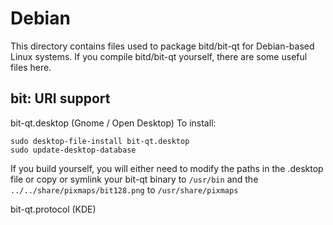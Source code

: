 
Debian
====================
This directory contains files used to package bitd/bit-qt
for Debian-based Linux systems. If you compile bitd/bit-qt yourself, there are some useful files here.

## bit: URI support ##


bit-qt.desktop  (Gnome / Open Desktop)
To install:

	sudo desktop-file-install bit-qt.desktop
	sudo update-desktop-database

If you build yourself, you will either need to modify the paths in
the .desktop file or copy or symlink your bit-qt binary to `/usr/bin`
and the `../../share/pixmaps/bit128.png` to `/usr/share/pixmaps`

bit-qt.protocol (KDE)

